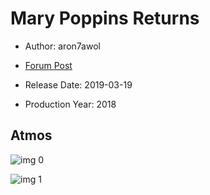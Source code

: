 # Mary Poppins Returns

* Author: aron7awol

* [Forum Post](https://www.avsforum.com/threads/bass-eq-for-filtered-movies.2995212/post-57728274)

* Release Date: 2019-03-19
* Production Year: 2018

## Atmos

![img 0](https://i.imgur.com/DjFNc4C.jpg)

![img 1](https://i.imgur.com/iEdXGQU.jpg)

